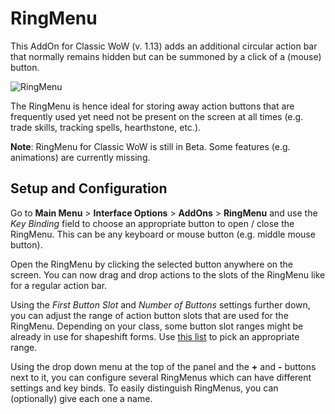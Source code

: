 # RingMenu
This AddOn for Classic WoW (v. 1.13) adds an additional circular action bar that normally remains hidden but can be summoned by a click of a (mouse) button.

![RingMenu](http://i.imgur.com/DmDWVaA.png)

The RingMenu is hence ideal for storing away action buttons that are frequently used yet need not be present on the screen at all times (e.g. trade skills, tracking spells, hearthstone, etc.).

**Note**: RingMenu for Classic WoW is still in Beta. Some features (e.g. animations) are currently missing.

## Setup and Configuration
Go to **Main Menu** > **Interface Options** > **AddOns** > **RingMenu** and use the _Key Binding_ field to choose an appropriate button to open / close the RingMenu.
This can be any keyboard or mouse button (e.g. middle mouse button).

Open the RingMenu by clicking the selected button anywhere on the screen.
You can now drag and drop actions to the slots of the RingMenu like for a regular action bar.

Using the _First Button Slot_ and _Number of Buttons_ settings further down, you can adjust the range of action button slots that are used for the RingMenu. Depending on your class, some button slot ranges might be already in use for shapeshift forms. Use [this list](http://wowwiki.wikia.com/wiki/ActionSlot) to pick an appropriate range.

Using the drop down menu at the top of the panel and the **+** and **-** buttons next to it, you can configure several RingMenus which can have different settings and key binds. To easily distinguish RingMenus, you can (optionally) give each one a name.
